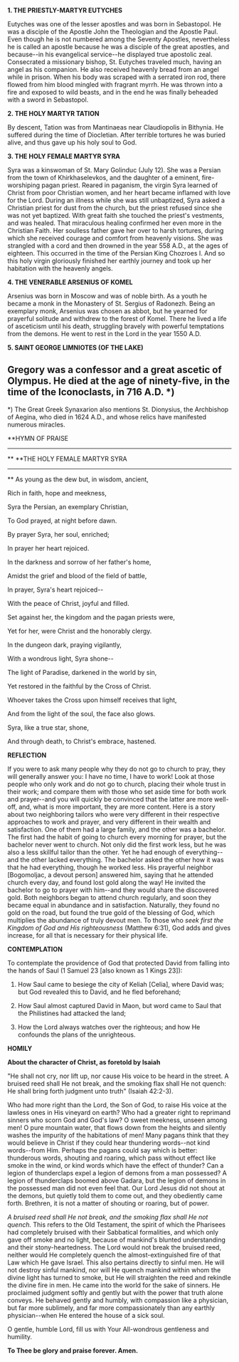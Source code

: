 
**1. THE PRIESTLY-MARTYR EUTYCHES**

Eutyches was one of the lesser apostles and was born in Sebastopol. He was a disciple of the Apostle John the Theologian and the Apostle Paul. Even though he is not numbered among the Seventy Apostles, nevertheless he is called an apostle because he was a disciple of the great apostles, and because--in his evangelical service--he displayed true apostolic zeal. Consecrated a missionary bishop, St. Eutyches traveled much, having an angel as his companion. He also received heavenly bread from an angel while in prison. When his body was scraped with a serrated iron rod, there flowed from him blood mingled with fragrant myrrh. He was thrown into a fire and exposed to wild beasts, and in the end he was finally beheaded with a sword in Sebastopol.

**2. THE HOLY MARTYR TATION**

By descent, Tation was from Mantinaeas near Claudiopolis in Bithynia. He suffered during the time of Diocletian. After terrible tortures he was buried alive, and thus gave up his holy soul to God.

**3. THE HOLY FEMALE MARTYR SYRA**

Syra was a kinswoman of St. Mary Golinduc (July 12). She was a Persian from the town of Khirkhaselevkos, and the daughter of a eminent, fire-worshiping pagan priest. Reared in paganism, the virgin Syra learned of Christ from poor Christian women, and her heart became inflamed with love for the Lord. During an illness while she was still unbaptized, Syra asked a Christian priest for dust from the church, but the priest refused since she was not yet baptized. With great faith she touched the priest's vestments, and was healed. That miraculous healing confirmed her even more in the Christian Faith. Her soulless father gave her over to harsh tortures, during which she received courage and comfort from heavenly visions. She was strangled with a cord and then drowned in the year 558 A.D., at the ages of eighteen. This occurred in the time of the Persian King Chozroes I. And so this holy virgin gloriously finished her earthly journey and took up her habitation with the heavenly angels.

**4. THE VENERABLE ARSENIUS OF KOMEL**

Arsenius was born in Moscow and was of noble birth. As a youth he became a monk in the Monastery of St. Sergius of Radonezh. Being an exemplary monk, Arsenius was chosen as abbot, but he yearned for prayerful solitude and withdrew to the forest of Komel. There he lived a life of asceticism until his death, struggling bravely with powerful temptations from the demons. He went to rest in the Lord in the year 1550 A.D.

**5. SAINT GEORGE LIMNIOTES (OF THE LAKE)**

Gregory was a confessor and a great ascetic of Olympus. He died at the age of ninety-five, in the time of the Iconoclasts, in 716 A.D. *)
------------------
*) The Great Greek Synaxarion also mentions St. Dionysius, the Archbishop of Aegina, who died in 1624 A.D., and whose relics have manifested numerous miracles.


**HYMN OF PRAISE
**** 
**
**THE HOLY FEMALE MARTYR SYRA
**** 
**
As young as the dew but, in wisdom, ancient,
 

Rich in faith, hope and meekness,
 

Syra the Persian, an exemplary Christian,
 

To God prayed, at night before dawn.
 

By prayer Syra, her soul, enriched;
 

In prayer her heart rejoiced.
 

In the darkness and sorrow of her father's home,
 

Amidst the grief and blood of the field of battle,
 

In prayer, Syra's heart rejoiced--
 

With the peace of Christ, joyful and filled.
 

Set against her, the kingdom and the pagan priests were,
 

Yet for her, were Christ and the honorably clergy.


In the dungeon dark, praying vigilantly,
 

With a wondrous light, Syra shone--
 

The light of Paradise, darkened in the world by sin,
 

Yet restored in the faithful by the Cross of Christ.
 

Whoever takes the Cross upon himself receives that light,
 

And from the light of the soul, the face also glows.
 

Syra, like a true star, shone,
 

And through death, to Christ's embrace, hastened.
 

**REFLECTION**

If you were to ask many people why they do not go to church to pray, they will generally answer you: I have no time, I have to work! Look at those people who only work and do not go to church, placing their whole trust in their work; and compare them with those who set aside time for both work and prayer--and you will quickly be convinced that the latter are more well-off, and, what is more important, they are more content. Here is a story about two neighboring tailors who were very different in their respective approaches to work and prayer, and very different in their wealth and satisfaction. One of them had a large family, and the other was a bachelor. The first had the habit of going to church every morning for prayer, but the bachelor never went to church. Not only did the first work less, but he was also a less skillful tailor than the other. Yet he had enough of everything--and the other lacked everything. The bachelor asked the other how it was that he had everything, though he worked less. His prayerful neighbor [Bogomoljac, a devout person] answered him, saying that he attended church every day, and found lost gold along the way! He invited the bachelor to go to prayer with him--and they would share the discovered gold. Both neighbors began to attend church regularly, and soon they became equal in abundance and in satisfaction. Naturally, they found no gold on the road, but found the true gold of the blessing of God, which multiplies the abundance of truly devout men. To those who *seek first the Kingdom of God and His righteousness* (Matthew 6:31), God adds and gives increase, for all that is necessary for their physical life.


**CONTEMPLATION**


To contemplate the providence of God that protected David from falling into the hands of Saul (1 Samuel 23 [also known as 1 Kings 23]):

1.  How Saul came to besiege the city of Keliah [Celia], where David was; but God revealed this to David, and he fled beforehand;

1.  How Saul almost captured David in Maon, but word came to Saul that the Philistines had attacked the land;

1.  How the Lord always watches over the righteous; and how He confounds the plans of the unrighteous.


**HOMILY**


**About the character of Christ, as foretold by Isaiah**

"He shall not cry, nor lift up, nor cause His voice to be heard in the street. A bruised reed shall He not break, and the smoking flax shall He not quench: He shall bring forth judgment unto truth" (Isaiah 42:2-3).

Who had more right than the Lord, the Son of God, to raise His voice at the lawless ones in His vineyard on earth? Who had a greater right to reprimand sinners who scorn God and God's law? O sweet meekness, unseen among men! O pure mountain water, that flows down from the heights and silently washes the impurity of the habitations of men! Many pagans think that they would believe in Christ if they could hear thundering words--not kind words--from Him. Perhaps the pagans could say which is better: thunderous words, shouting and roaring, which pass without effect like smoke in the wind, or kind words which have the effect of thunder? Can a legion of thunderclaps expel a legion of demons from a man possessed? A legion of thunderclaps boomed above Gadara, but the legion of demons in the possessed man did not even feel that. Our Lord Jesus did not shout at the demons, but quietly told them to come out, and they obediently came forth. Brethren, it is not a matter of shouting or roaring, but of power.

*A bruised reed shall He not break, and the smoking flax shall He not quench.* This refers to the Old Testament, the spirit of which the Pharisees had completely bruised with their Sabbatical formalities, and which only gave off smoke and no light, because of mankind's blunted understanding and their stony-heartedness. The Lord would not break the bruised reed, neither would He completely quench the almost-extinguished fire of that Law which He gave Israel. This also pertains directly to sinful men. He will not destroy sinful mankind, nor will He quench mankind within whom the divine light has turned to smoke, but He will straighten the reed and rekindle the divine fire in men. He came into the world for the sake of sinners. He proclaimed judgment softly and gently but with the power that truth alone conveys. He behaved gently and humbly, with compassion like a physician, but far more sublimely, and far more compassionately than any earthly physician--when He entered the house of a sick soul.

O gentle, humble Lord, fill us with Your All-wondrous gentleness and humility.

**To Thee be glory and praise forever. Amen.**
